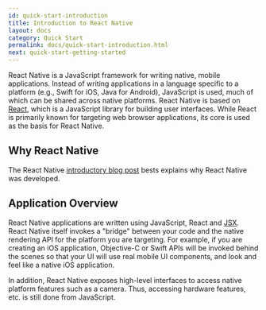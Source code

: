 ```yaml
---
id: quick-start-introduction
title: Introduction to React Native
layout: docs
category: Quick Start
permalink: docs/quick-start-introduction.html
next: quick-start-getting-started
---
```


React Native is a JavaScript framework for writing native, mobile applications. Instead of writing
applications in a language specific to a platform (e.g., Swift for iOS, Java for Android),
JavaScript is used, much of which can be shared across native platforms. React Native is based on
[React](http://facebook.github.io/react/), which is a JavaScript library for building user
interfaces. While React is primarily  known for targeting web browser applications, its core is used
as the basis for React Native.

## Why React Native

The React Native [introductory blog post](https://code.facebook.com/posts/1014532261909640/react-native-bringing-modern-web-techniques-to-mobile/)
bests explains why React Native was developed.

## Application Overview

React Native applications are written using JavaScript, React and
[JSX](http://facebook.github.io/react/docs/jsx-in-depth.html). React Native itself invokes a
"bridge" between your code and the native rendering API for the platform you are targeting. For
example, if you are creating an iOS application, Objective-C or Swift APIs will be invoked behind
the scenes so that your UI will use real mobile UI components, and look and feel like a native iOS
application.

In addition, React Native exposes high-level interfaces to access native platform features such as
a camera. Thus, accessing hardware features, etc. is still done from JavaScript.
